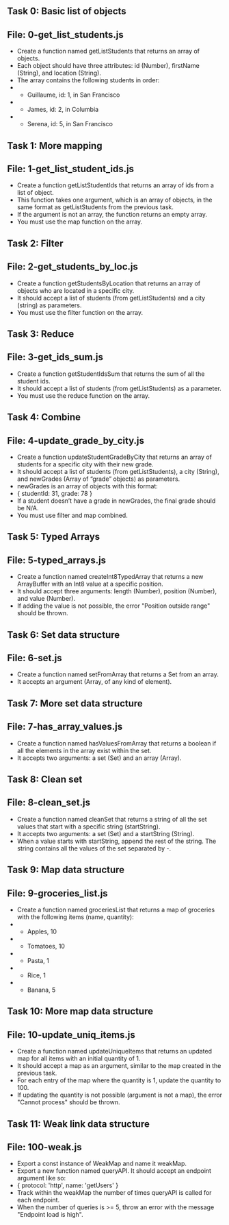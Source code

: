 ## Task 0: Basic list of objects
## File: 0-get_list_students.js


 * Create a function named getListStudents that returns an array of objects.
 * Each object should have three attributes: id (Number), firstName (String), and location (String).
 * The array contains the following students in order:
 * - Guillaume, id: 1, in San Francisco
 * - James, id: 2, in Columbia
 * - Serena, id: 5, in San Francisco


## Task 1: More mapping
## File: 1-get_list_student_ids.js


 * Create a function getListStudentIds that returns an array of ids from a list of object.
 * This function takes one argument, which is an array of objects, in the same format as getListStudents from the previous task.
 * If the argument is not an array, the function returns an empty array.
 * You must use the map function on the array.
 

## Task 2: Filter
## File: 2-get_students_by_loc.js


 * Create a function getStudentsByLocation that returns an array of objects who are located in a specific city.
 * It should accept a list of students (from getListStudents) and a city (string) as parameters.
 * You must use the filter function on the array.


## Task 3: Reduce
## File: 3-get_ids_sum.js


 * Create a function getStudentIdsSum that returns the sum of all the student ids.
 * It should accept a list of students (from getListStudents) as a parameter.
 * You must use the reduce function on the array.


## Task 4: Combine
## File: 4-update_grade_by_city.js


 * Create a function updateStudentGradeByCity that returns an array of students for a specific city with their new grade.
 * It should accept a list of students (from getListStudents), a city (String), and newGrades (Array of “grade” objects) as parameters.
 * newGrades is an array of objects with this format:
 * { studentId: 31, grade: 78 }
 * If a student doesn’t have a grade in newGrades, the final grade should be N/A.
 * You must use filter and map combined.


## Task 5: Typed Arrays
## File: 5-typed_arrays.js


 * Create a function named createInt8TypedArray that returns a new ArrayBuffer with an Int8 value at a specific position.
 * It should accept three arguments: length (Number), position (Number), and value (Number).
 * If adding the value is not possible, the error "Position outside range" should be thrown.


## Task 6: Set data structure
## File: 6-set.js


 * Create a function named setFromArray that returns a Set from an array.
 * It accepts an argument (Array, of any kind of element).
 

## Task 7: More set data structure
## File: 7-has_array_values.js


 * Create a function named hasValuesFromArray that returns a boolean if all the elements in the array exist within the set.
 * It accepts two arguments: a set (Set) and an array (Array).
 

## Task 8: Clean set
## File: 8-clean_set.js


 * Create a function named cleanSet that returns a string of all the set values that start with a specific string (startString).
 * It accepts two arguments: a set (Set) and a startString (String).
 * When a value starts with startString, append the rest of the string. The string contains all the values of the set separated by -.


## Task 9: Map data structure
## File: 9-groceries_list.js


 * Create a function named groceriesList that returns a map of groceries with the following items (name, quantity):
 * - Apples, 10
 * - Tomatoes, 10
 * - Pasta, 1
 * - Rice, 1
 * - Banana, 5
 

## Task 10: More map data structure
## File: 10-update_uniq_items.js


 * Create a function named updateUniqueItems that returns an updated map for all items with an initial quantity of 1.
 * It should accept a map as an argument, similar to the map created in the previous task.
 * For each entry of the map where the quantity is 1, update the quantity to 100.
 * If updating the quantity is not possible (argument is not a map), the error "Cannot process" should be thrown.
 

## Task 11: Weak link data structure
## File: 100-weak.js


 * Export a const instance of WeakMap and name it weakMap.
 * Export a new function named queryAPI. It should accept an endpoint argument like so:
 * { protocol: 'http', name: 'getUsers' }
 * Track within the weakMap the number of times queryAPI is called for each endpoint.
 * When the number of queries is >= 5, throw an error with the message "Endpoint load is high".
 
